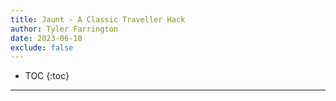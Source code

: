 ```yaml
---
title: Jaunt - A Classic Traveller Hack
author: Tyler Farrington
date: 2023-06-10
exclude: false
---
```


* TOC
{:toc}

---

